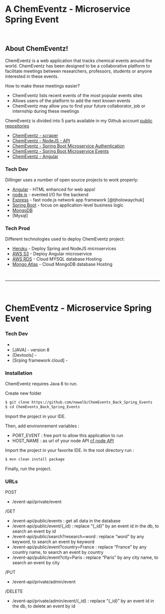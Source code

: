 # A ChemEventz - Microservice Spring Event
&nbsp;
## About ChemEventz!

ChemEventz is a web application that tracks chemical events around the world. 
ChemEventz has been designed to be a collaborative platform to facilitate meetings between researchers, professors, students or anyone interested in these events.

How to make these meetings easier?
  - ChemEventz lists recent events of the most popular events sites
  - Allows users of the platform to add the next known events
  - ChemEventz may allow you to find your future collaborator, job or internship during these meetings


ChemEventz is divided into 5 parts available in my Github account  [public repositories][Git]
  - [ChemEventz - scraper][GitScrap]  
  - [ChemEventz - NodeJS - API][GitNodeJS] 
  - [ChemEventz - Spring Boot Microservice Authentication][GitSpringAuth]
  - [ChemEventz - Spring Boot Microservice Events][GitSpringEvents]
  - [ChemEventz - Angular][GitAngular]

  
### Tech Dev 

Dillinger uses a number of open source projects to work properly:

* [Angular] - HTML enhanced for web apps!
* [node.js] - evented I/O for the backend
* [Express] - fast node.js network app framework [@tjholowaychuk]
* [Spring Boot] - focus on application-level business logic
* [MongoDB]
* [Mysql]

### Tech Prod

Different technologies used to deploy ChemEventz project:

* [Heroku] - Deploy Spring and NodeJS microservices
* [AWS S3] - Deploy Angular microservice
* [AWS RDS] - Cloud MYSQL database Hosting
* [Mongo Atlas] - Cloud MongoDB database Hosting

&nbsp;
______________________________________
&nbsp;
# ChemEventz - Microservice Spring Event

### Tech Dev
* [Spring Boot]: -kpoj 
* [JAVA] - version 8 
* [Devtools] - 
* [Srping framework cloud] - 



### Installation

ChemEventz requires Java 8 to run.

Create new folder

```sh
$ git clone https://github.com/nawelb/ChemEvents_Back_Spring_Events
$ cd ChemEvents_Back_Spring_Events
```
Import the project in your IDE.

Then, add environnement variables :
 - PORT_EVENT : free port to allow this application to run
 - HOST_NAME : as url of your node API [cf node API]
 
Import the project in your favorite IDE. In the root directory run :
```sh
$ mvn clean install package
```
Finally, run the project.

### URLs
POST

- /event-api/private/event

/GET
- /event-api/public/events : get all data in the database
- /event-api/public/event/{_id} : replace “{_id}” by an event id in the db, to search an event by id
- /event-api/public/search?research=word : replace “word” by any keyword, to search an event by keyword
- /event-api/public/event?country=France : replace “France” by any country name, to search an event by country
- /event-api/public/event?city=Paris : replace “Paris” by any city name, to search an event by city

/PUT

- /event-api/private/admin/event

/DELETE

- /event-api/private/admin/event/{_id} : replace “{_id}” by an event id in the db, to delete an event by id




[//]: # (These are reference links used in the body of this note and get stripped out when the markdown processor does its job. There is no need to format nicely because it shouldn't be seen. Thanks SO - http://stackoverflow.com/questions/4823468/store-comments-in-markdown-syntax)


  [Git]: <https://github.com/nawelb>
  [node.js]: <http://nodejs.org>
  [express]: <http://expressjs.com>
  [Angular]: <https://angular.io>
  [Heroku]: <https://heroku.com>
  [Spring Boot]: <https://spring.io/projects/spring-boot>
  [GitAngular]: <https://github.com/nawelb/ChemEvents_Front_Angular_Security>
  [GitSpringEvents]: <https://github.com/nawelb/ChemEvents_Back_Spring_Events>
  [GitSpringAuth]: <https://github.com/nawelb/ChemEvents_Back_Spring_Security>
  [GitNodeJS]: <https://github.com/nawelb/ChemEvents_Back_NodeJS>
  [cf node API]: <https://github.com/nawelb/ChemEvents_Back_NodeJS>
  [GitScrap]: <https://github.com/nawelb/ChemEvents_Scraper>
  [cf scraping project]: <https://github.com/nawelb/ChemEvents_Scraper>
  [AWS S3]: <https://docs.aws.amazon.com/AmazonS3/latest/dev/WebsiteHosting.html>
  [AWS RDS]: <https://aws.amazon.com/fr/rds/>
  [Mongo Atlas]: <https://www.mongodb.com/cloud/atlas>
  [MongoDB]: <https://www.mongodb.com/fr>